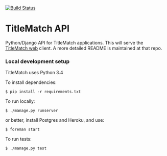 [![Build Status](https://travis-ci.org/ewilson/titlematch_api.svg?branch=serialization)](https://travis-ci.org/ewilson/titlematch_api)

TitleMatch API
==============

Python/Django API for TitleMatch applications. This will serve the [TitleMatch web](https://github.com/ewilson/titlematch_web) client. A more detailed README is maintained at that repo.

### Local development setup

TitleMatch uses Python 3.4

To install dependencies:

    $ pip install -r requirements.txt

To run locally:

    $ ./manage.py runserver

or better, install Postgres and Heroku, and use:

    $ foreman start

To run tests:

    $ ./manage.py test
